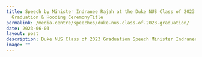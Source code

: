 ```yaml
---
title: Speech by Minister Indranee Rajah at the Duke NUS Class of 2023
  Graduation & Hooding CeremonyTitle
permalink: /media-centre/speeches/duke-nus-class-of-2023-graduation/
date: 2023-06-03
layout: post
description: Duke NUS Class of 2023 Graduation Speech Minister Indranee
image: ""
---
```


